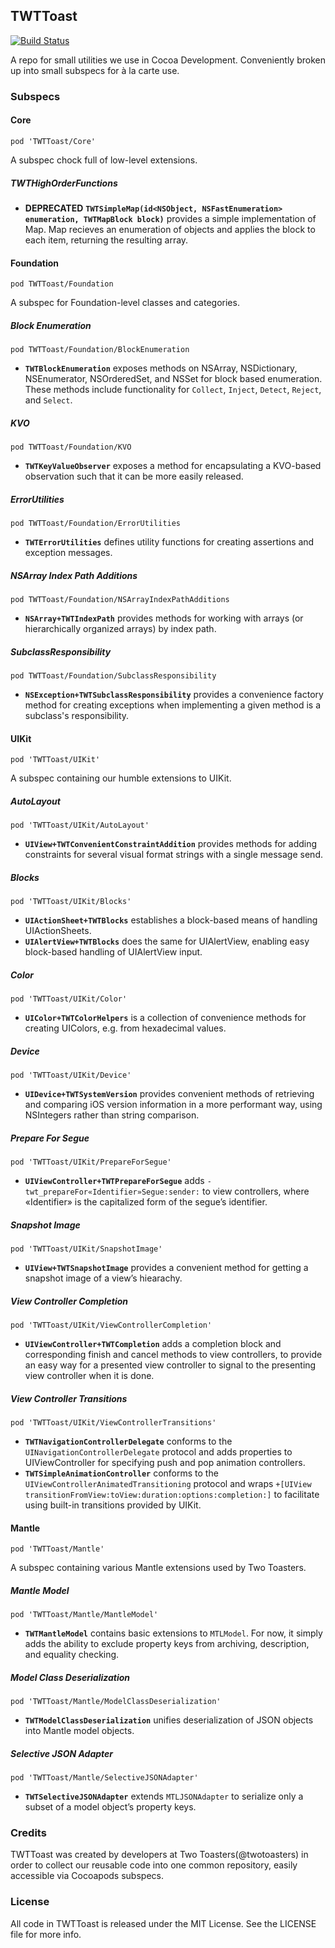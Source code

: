 ## TWTToast

[![Build Status](https://travis-ci.org/twotoasters/Toast.png?branch=travis-ci)](https://travis-ci.org/twotoasters/Toast)

A repo for small utilities we use in Cocoa Development. Conveniently broken up into small subspecs for à la carte use.

### Subspecs

#### Core

`pod 'TWTToast/Core'`

A subspec chock full of low-level extensions.

##### TWTHighOrderFunctions

* __DEPRECATED__ **`TWTSimpleMap(id<NSObject, NSFastEnumeration> enumeration, TWTMapBlock block)`** provides a simple implementation of Map. Map recieves an enumeration of objects and applies the block to each item, returning the resulting array.

#### Foundation

`pod TWTToast/Foundation`

A subspec for Foundation-level classes and categories.

##### Block Enumeration

`pod TWTToast/Foundation/BlockEnumeration`

* **`TWTBlockEnumeration`** exposes methods on NSArray, NSDictionary, NSEnumerator, NSOrderedSet, and NSSet for block based enumeration. These methods include functionality for `Collect`, `Inject`, `Detect`, `Reject`, and `Select`.

##### KVO

`pod TWTToast/Foundation/KVO`

* **`TWTKeyValueObserver`** exposes a method for encapsulating a KVO-based observation such that it can be more easily released.

##### ErrorUtilities

`pod TWTToast/Foundation/ErrorUtilities`

* **`TWTErrorUtilities`** defines utility functions for creating assertions and exception messages.

##### NSArray Index Path Additions

`pod TWTToast/Foundation/NSArrayIndexPathAdditions`

* **`NSArray+TWTIndexPath`** provides methods for working with arrays (or hierarchically organized arrays) by index path.

##### SubclassResponsibility

`pod TWTToast/Foundation/SubclassResponsibility`

* **`NSException+TWTSubclassResponsibility`** provides a convenience factory method for creating exceptions when implementing a given method is a subclass's responsibility.

#### UIKit

`pod 'TWTToast/UIKit'`

A subspec containing our humble extensions to UIKit.

##### AutoLayout

`pod 'TWTToast/UIKit/AutoLayout'`

* **`UIView+TWTConvenientConstraintAddition`** provides methods for adding constraints for several visual format strings with a single message send.

##### Blocks

`pod 'TWTToast/UIKit/Blocks'`

* **`UIActionSheet+TWTBlocks`** establishes a block-based means of handling UIActionSheets.
* **`UIAlertView+TWTBlocks`** does the same for UIAlertView, enabling easy block-based handling of UIAlertView input.

##### Color

`pod 'TWTToast/UIKit/Color'`

* **`UIColor+TWTColorHelpers`** is a collection of convenience methods for creating UIColors, e.g. from hexadecimal values.

##### Device

`pod 'TWTToast/UIKit/Device'`

* **`UIDevice+TWTSystemVersion`** provides convenient methods of retrieving and comparing iOS version information in a more performant way, using NSIntegers rather than string comparison.

##### Prepare For Segue

`pod 'TWTToast/UIKit/PrepareForSegue'`

* **`UIViewController+TWTPrepareForSegue`** adds `-twt_prepareFor«Identifier»Segue:sender:` to view controllers, where «Identifier» is the capitalized form of the segue’s identifier.

##### Snapshot Image

`pod 'TWTToast/UIKit/SnapshotImage'`

* **`UIView+TWTSnapshotImage`** provides a convenient method for getting a snapshot image of a view’s hiearachy.

##### View Controller Completion

`pod 'TWTToast/UIKit/ViewControllerCompletion'`

* **`UIViewController+TWTCompletion`** adds a completion block and corresponding finish and cancel methods to view controllers, to provide an easy way for a presented view controller to signal to the presenting view controller when it is done.

##### View Controller Transitions

`pod 'TWTToast/UIKit/ViewControllerTransitions'`

* **`TWTNavigationControllerDelegate`** conforms to the `UINavigationControllerDelegate` protocol and adds properties to UIViewController for specifying push and pop animation controllers.
* **`TWTSimpleAnimationController`** conforms to the `UIViewControllerAnimatedTransitioning` protocol and wraps `+[UIView transitionFromView:toView:duration:options:completion:]` to facilitate using built-in transitions provided by UIKit.


#### Mantle

`pod 'TWTToast/Mantle'`

A subspec containing various Mantle extensions used by Two Toasters.

##### Mantle Model

`pod 'TWTToast/Mantle/MantleModel'`

* **`TWTMantleModel`** contains basic extensions to `MTLModel`. For now, it simply adds the ability to exclude property keys from archiving, description, and equality checking.

##### Model Class Deserialization

`pod 'TWTToast/Mantle/ModelClassDeserialization'`

* **`TWTModelClassDeserialization`** unifies deserialization of JSON objects into Mantle model objects.

##### Selective JSON Adapter

`pod 'TWTToast/Mantle/SelectiveJSONAdapter'`

* **`TWTSelectiveJSONAdapter`** extends `MTLJSONAdapter` to serialize only a subset of a model object’s property keys.


### Credits

TWTToast was created by developers at Two Toasters(@twotoasters) in order to collect our reusable code into one common repository, easily accessible via Cocoapods subspecs.

### License

All code in TWTToast is released under the MIT License. See the LICENSE file for more info.

